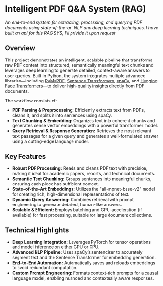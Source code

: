# Intelligent PDF Q&A System (RAG)

*An end-to-end system for extracting, processing, and querying PDF documents using state-of-the-art NLP and deep learning techniques.*
*I have built an api for this RAG SYS, I'll privide it upon request*

## Overview

This project demonstrates an intelligent, scalable pipeline that transforms raw PDF content into structured, semantically meaningful text chunks and leverages deep learning to generate detailed, context-aware answers to user queries. Built in Python, the system integrates multiple advanced libraries—including [PyMuPDF](https://pymupdf.readthedocs.io), [Sentence Transformers](https://www.sbert.net), [spaCy](https://spacy.io), and [Hugging Face Transformers](https://huggingface.co)—to deliver high-quality insights directly from PDF documents.

The workflow consists of:

- **PDF Parsing & Preprocessing:** Efficiently extracts text from PDFs, cleans it, and splits it into sentences using spaCy.
- **Text Chunking & Embedding:** Organizes text into coherent chunks and generates dense vector embeddings with a powerful transformer model.
- **Query Retrieval & Response Generation:** Retrieves the most relevant text passages for a given query and generates a well-formulated answer using a cutting-edge language model.

## Key Features

- **Robust PDF Processing:** Reads and cleans PDF text with precision, making it ideal for academic papers, reports, and technical documents.
- **Semantic Text Chunking:** Groups sentences into meaningful chunks, ensuring each piece has sufficient context.
- **State-of-the-Art Embeddings:** Utilizes the "all-mpnet-base-v2" model for creating rich, high-dimensional representations of text.
- **Dynamic Query Answering:** Combines retrieval with prompt engineering to generate detailed, human-like answers.
- **Scalable & Efficient:** Employs batching and GPU-acceleration (if available) for fast processing, suitable for large document collections.

## Technical Highlights

- **Deep Learning Integration:** Leverages PyTorch for tensor operations and model inference on either GPU or CPU.
- **Advanced NLP Pipeline:** Uses spaCy’s sentencizer to accurately segment text and the Sentence Transformer for embedding generation.
- **End-to-End Automation:** Automatically saves and reloads embeddings to avoid redundant computation.
- **Custom Prompt Engineering:** Formats context-rich prompts for a causal language model, enabling nuanced and contextually aware responses.

